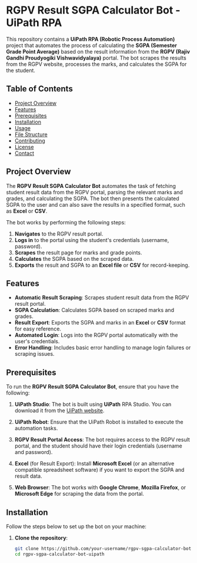 # RGPV Result SGPA Calculator Bot - UiPath RPA

This repository contains a **UiPath RPA (Robotic Process Automation)** project that automates the process of calculating the **SGPA (Semester Grade Point Average)** based on the result information from the **RGPV (Rajiv Gandhi Proudyogiki Vishwavidyalaya)** portal. The bot scrapes the results from the RGPV website, processes the marks, and calculates the SGPA for the student.

## Table of Contents
- [Project Overview](#project-overview)
- [Features](#features)
- [Prerequisites](#prerequisites)
- [Installation](#installation)
- [Usage](#usage)
- [File Structure](#file-structure)
- [Contributing](#contributing)
- [License](#license)
- [Contact](#contact)

## Project Overview

The **RGPV Result SGPA Calculator Bot** automates the task of fetching student result data from the RGPV portal, parsing the relevant marks and grades, and calculating the SGPA. The bot then presents the calculated SGPA to the user and can also save the results in a specified format, such as **Excel** or **CSV**.

The bot works by performing the following steps:
1. **Navigates** to the RGPV result portal.
2. **Logs in** to the portal using the student's credentials (username, password).
3. **Scrapes** the result page for marks and grade points.
4. **Calculates** the SGPA based on the scraped data.
5. **Exports** the result and SGPA to an **Excel file** or **CSV** for record-keeping.

## Features

- **Automatic Result Scraping**: Scrapes student result data from the RGPV result portal.
- **SGPA Calculation**: Calculates SGPA based on scraped marks and grades.
- **Result Export**: Exports the SGPA and marks in an **Excel** or **CSV** format for easy reference.
- **Automated Login**: Logs into the RGPV portal automatically with the user's credentials.
- **Error Handling**: Includes basic error handling to manage login failures or scraping issues.

## Prerequisites

To run the **RGPV Result SGPA Calculator Bot**, ensure that you have the following:

1. **UiPath Studio**: The bot is built using **UiPath** RPA Studio. You can download it from the [UiPath website](https://www.uipath.com/start-trial).
   
2. **UiPath Robot**: Ensure that the UiPath Robot is installed to execute the automation tasks.

3. **RGPV Result Portal Access**: The bot requires access to the RGPV result portal, and the student should have their login credentials (username and password).

4. **Excel** (for Result Export): Install **Microsoft Excel** (or an alternative compatible spreadsheet software) if you want to export the SGPA and result data.

5. **Web Browser**: The bot works with **Google Chrome**, **Mozilla Firefox**, or **Microsoft Edge** for scraping the data from the portal.

## Installation

Follow the steps below to set up the bot on your machine:

1. **Clone the repository**:

   ```bash
   git clone https://github.com/your-username/rgpv-sgpa-calculator-bot-uipath.git
   cd rgpv-sgpa-calculator-bot-uipath
